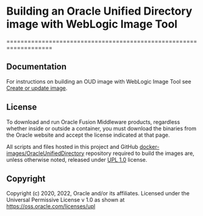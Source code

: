 # Building an Oracle Unified Directory image with WebLogic Image Tool
===================================================================

## Documentation

For instructions on building an OUD image with WebLogic Image Tool see [Create or update image](https://oracle.github.io/fmw-kubernetes/oud/create-or-update-image#create-or-update-an-oracle-unified-directory-image-using-the-weblogic-image-tool).


## License
To download and run Oracle Fusion Middleware products, regardless whether inside or outside a container, you must download the binaries from the Oracle website and accept the license indicated at that page.

All scripts and files hosted in this project and GitHub [docker-images/OracleUnifiedDirectory](./) repository required to build the images are, unless otherwise noted, released under [UPL 1.0](https://oss.oracle.com/licenses/upl/) license.

## Copyright
Copyright (c) 2020, 2022, Oracle and/or its affiliates.
Licensed under the Universal Permissive License v 1.0 as shown at https://oss.oracle.com/licenses/upl
